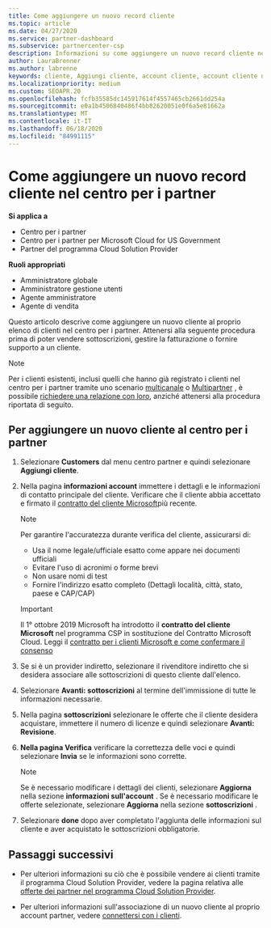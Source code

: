 ```yaml
---
title: Come aggiungere un nuovo record cliente
ms.topic: article
ms.date: 04/27/2020
ms.service: partner-dashboard
ms.subservice: partnercenter-csp
description: Informazioni su come aggiungere un nuovo record cliente nel centro per i partner. È quindi possibile vendere le sottoscrizioni dei clienti, gestire la fatturazione o fornire supporto tecnico.
author: LauraBrenner
ms.author: labrenne
keywords: cliente, Aggiungi cliente, account cliente, account cliente nel centro per i partner, clienti, Aggiungi clienti, crea account cliente
ms.localizationpriority: medium
ms.custom: SEOAPR.20
ms.openlocfilehash: fcfb35585dc145917614f4557465cb2661dd254a
ms.sourcegitcommit: e0a1b4506840486f4bb82620051e0f6a5e81662a
ms.translationtype: MT
ms.contentlocale: it-IT
ms.lasthandoff: 06/18/2020
ms.locfileid: "84991115"
---
```

# <a name="how-to-add-a-new-customer-record-in-partner-center"></a>Come aggiungere un nuovo record cliente nel centro per i partner

**Si applica a**

- Centro per i partner
- Centro per i partner per Microsoft Cloud for US Government
- Partner del programma Cloud Solution Provider

**Ruoli appropriati**

- Amministratore globale
- Amministratore gestione utenti
- Agente amministratore
- Agente di vendita

Questo articolo descrive come aggiungere un nuovo cliente al proprio elenco di clienti nel centro per i partner. Attenersi alla seguente procedura prima di poter vendere sottoscrizioni, gestire la fatturazione o fornire supporto a un cliente.

>[!NOTE]
>Per i clienti esistenti, inclusi quelli che hanno già registrato i clienti nel centro per i partner tramite uno scenario [multicanale](multichannel.md) o [Multipartner](multipartner.md) , è possibile [richiedere una relazione con loro](request-a-relationship-with-a-customer.md), anziché attenersi alla procedura riportata di seguito.

## <a name="to-add-a-new-customer-in-partner-center"></a>Per aggiungere un nuovo cliente al centro per i partner

1. Selezionare **Customers** dal menu centro partner e quindi selezionare **Aggiungi cliente**.

2. Nella pagina **informazioni account** immettere i dettagli e le informazioni di contatto principale del cliente. Verificare che il cliente abbia accettato e firmato il [contratto del cliente Microsoft](agreements.md)più recente.

   >[!NOTE]
   >
   >Per garantire l'accuratezza durante verifica del cliente, assicurarsi di:
   >
   >- Usa il nome legale/ufficiale esatto come appare nei documenti ufficiali
   >- Evitare l'uso di acronimi o forme brevi
   >- Non usare nomi di test
   >- Fornire l'indirizzo esatto completo (Dettagli località, città, stato, paese e CAP/CAP)

   >[!IMPORTANT]
   > Il 1° ottobre 2019 Microsoft ha introdotto il **contratto del cliente Microsoft** nel programma CSP in sostituzione del Contratto Microsoft Cloud. Leggi il [contratto per i clienti Microsoft e come confermare il consenso](confirm-customer-agreement.md)
  
3. Se si è un provider indiretto, selezionare il rivenditore indiretto che si desidera associare alle sottoscrizioni di questo cliente dall'elenco.

4. Selezionare **Avanti: sottoscrizioni** al termine dell'immissione di tutte le informazioni necessarie.

5. Nella pagina **sottoscrizioni** selezionare le offerte che il cliente desidera acquistare, immettere il numero di licenze e quindi selezionare **Avanti: Revisione**.

6. **Nella pagina Verifica** verificare la correttezza delle voci e quindi selezionare **Invia** se le informazioni sono corrette.

   >[!NOTE]
   >Se è necessario modificare i dettagli dei clienti, selezionare **Aggiorna** nella sezione **informazioni sull'account** . Se è necessario modificare le offerte selezionate, selezionare **Aggiorna** nella sezione **sottoscrizioni** .

7. Selezionare **done** dopo aver completato l'aggiunta delle informazioni sul cliente e aver acquistato le sottoscrizioni obbligatorie.

## <a name="next-steps"></a>Passaggi successivi

- Per ulteriori informazioni su ciò che è possibile vendere ai clienti tramite il programma Cloud Solution Provider, vedere la pagina relativa alle [offerte dei partner nel programma Cloud Solution Provider](csp-offers.md).

- Per ulteriori informazioni sull'associazione di un nuovo cliente al proprio account partner, vedere [connettersi con i clienti](customer-accounts.md).
